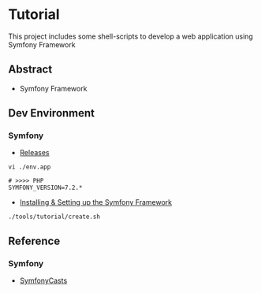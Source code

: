 # Tutorial

This project includes some shell-scripts to develop a web application using Symfony Framework

## Abstract

* Symfony Framework

## Dev Environment

### Symfony

* [Releases](https://symfony.com/releases)

```
vi ./env.app

# >>>> PHP
SYMFONY_VERSION=7.2.*
```

* [Installing & Setting up the Symfony Framework](https://symfony.com/doc/current/setup.html)

```
./tools/tutorial/create.sh
```

## Reference

### Symfony

* [SymfonyCasts](https://symfonycasts.com)
